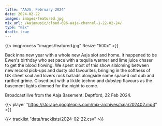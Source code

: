 ```yaml
---
title: "AAJA, February 2024"
date: 2024-02-22
images: images/featured.jpg
mix_url: /Aajamusic/cloud-696-aaja-channel-1-22-02-24/
type: "mix"
draft: true
---
```


{{< imgprocess "images/featured.jpg" Resize "500x" >}}

Back inna new year with a whole new Aaja slot and home. It happened to be Ewen's birthday who set pace with a tequila warmer and lime juice chaser to get the blood flowing. We spent most of this show slaloming between new record pick-ups and dusty old favourites, bringing in the softness of UK street soul and lovers rock ballads alongside some spaced out dub and rarified grime. Closed out with a likkle techno and dubstep flavours as the basement lights dimmed for the night to come.

Broadcast live from the Aaja Basement, Deptford, 22 Feb 2024.

{{< player "https://storage.googleapis.com/mix-archives/aaja/202402.mp3" >}}

{{< tracklist "data/tracklists/2024-02-22.csv" >}}
